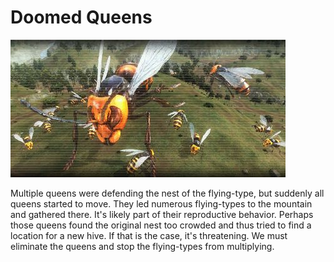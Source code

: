 # Doomed Queens

![Doomed Queens](../images/missions_thumbnails/M074.jpg)

Multiple queens were defending the nest of the flying-type, but suddenly all queens started to move. They led numerous flying-types to the mountain and gathered there.
It's likely part of their reproductive behavior. Perhaps those queens found the original nest too crowded and thus tried to find a location for a new hive. If that is the case, it's threatening. We must eliminate the queens and stop the flying-types from multiplying.
